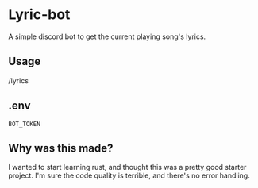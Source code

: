 # Lyric-bot
A simple discord bot to get the current playing song's lyrics.

## Usage
/lyrics <user>

## .env
`BOT_TOKEN`

## Why was this made?
I wanted to start learning rust, and thought this was a pretty good starter project. I'm sure the code quality is terrible, and there's no error handling.